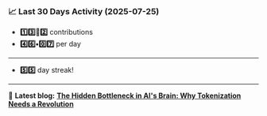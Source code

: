 <!--START_STATS-->
### 📈 Last 30 Days Activity (2025-07-25)  
- **1️⃣3️⃣🎱2️⃣** contributions  
- **4️⃣6️⃣•0️⃣7️⃣** per day
---
- **5️⃣5️⃣** day streak!
---
📝 **Latest blog:** [**The Hidden Bottleneck in AI's Brain: Why Tokenization Needs a Revolution**](https://andriak.com/blog/tokenization-revolution)
<!--END_STATS-->
